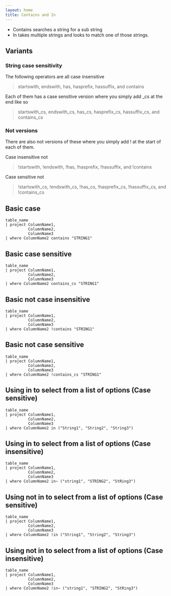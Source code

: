 ```yaml
---
layout: home
title: Contains and In
---
```


- Contains searches a string for a sub string
- In takes multiple strings and looks to match one of those strings.

## Variants

### String case sensitivity

The following operators are all case insensitive

> startswith, endswith, has, hasprefix, hassuffix, and contains

Each of them has a case sensitive version where you simply add _cs at the end like so

> startswith_cs, endswith_cs, has_cs, hasprefix_cs, hassuffix_cs, and contains_cs


### Not versions

There are also not versions of these where you simply add ! at the start of each of them.

Case insensitive not

> !startswith, !endswith, !has, !hasprefix, !hassuffix, and !contains

Case sensitive not

> !startswith_cs, !endswith_cs, !has_cs, !hasprefix_cs, !hassuffix_cs, and !contains_cs

## Basic case

```KQL
table_name
| project ColumnName1,
          ColumnName2,
          ColumnName3
| where ColumnName2 contains "STRING1"
```

## Basic case sensitive 

```KQL
table_name
| project ColumnName1,
          ColumnName2,
          ColumnName3
| where ColumnName2 contains_cs "STRING1"
```

## Basic not case insensitive

```KQL
table_name
| project ColumnName1,
          ColumnName2,
          ColumnName3
| where ColumnName2 !contains "STRING1"
```

## Basic not case sensitive

```KQL
table_name
| project ColumnName1,
          ColumnName2,
          ColumnName3
| where ColumnName2 !contains_cs "STRING1"
```

## Using in to select from a list of options (Case sensitive)

```KQL
table_name
| project ColumnName1,
          ColumnName2,
          ColumnName3
| where ColumnName2 in ("String1", "String2", "String3")
```

## Using in to select from a list of options (Case insensitive)

```KQL
table_name
| project ColumnName1,
          ColumnName2,
          ColumnName3
| where ColumnName2 in~ ("string1", "STRING2", "StRing3")
```

## Using not in to select from a list of options (Case sensitive)

```KQL
table_name
| project ColumnName1,
          ColumnName2,
          ColumnName3
| where ColumnName2 !in ("String1", "String2", "String3")
```

## Using not in to select from a list of options (Case insensitive)

```KQL
table_name
| project ColumnName1,
          ColumnName2,
          ColumnName3
| where ColumnName2 !in~ ("string1", "STRING2", "StRing3")
```
